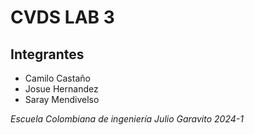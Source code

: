 # CVDS LAB 3
## Integrantes
* Camilo Castaño
* Josue Hernandez
* Saray Mendivelso

*Escuela Colombiana de ingeniería Julio Garavito 2024-1*
